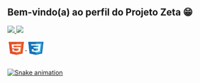 ## Bem-vindo(a) ao perfil do Projeto Zeta 😁

 <div>
   <a href="https://github.com/ProjetoZ374">
   <img height="180em" src="https://github-readme-stats.vercel.app/api?username=ProjetoZ374&show_icons=true&theme=tokyonight&include_all_commits=true&count_private=true"/>
   <img height="180em" src="https://github-readme-stats.vercel.app/api/top-langs/?username=ProjetoZ374&layout=compact&langs_count=6&theme=tokyonight"/>

</div>
<div style="display: inline_block"><br>
  <img align="center" alt="HTML" height="30" width="40" src="https://raw.githubusercontent.com/devicons/devicon/master/icons/html5/html5-original.svg">
  <img align="center" alt="CSS" height="30" width="40" src="https://raw.githubusercontent.com/devicons/devicon/master/icons/css3/css3-original.svg">
</div>
 
 <br>
 
<div> 
 
  ![Snake animation](https://github.com/ProjetoZ374/ProjetoZ374/blob/output/github-contribution-grid-snake.svg)

</div>
